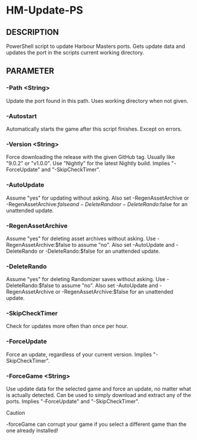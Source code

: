 # HM-Update-PS
## DESCRIPTION
PowerShell script to update Harbour Masters ports.
Gets update data and updates the port in the scripts current working directory.

## PARAMETER
### -Path <String\>
Update the port found in this path.
Uses working directory when not given.

### -Autostart
Automatically starts the game after this script finishes. Except on errors.

### -Version <String\>
Force downloading the release with the given GitHub tag. Usually like "9.0.2" or "v1.0.0". Use "Nightly" for the latest Nightly build.
Implies "-ForceUpdate" and "-SkipCheckTimer".

### -AutoUpdate
Assume "yes" for updating without asking.
Also set -RegenAssetArchive or -RegenAssetArchive:$false and -DeleteRando or -DeleteRando:$false for an unattended update.

### -RegenAssetArchive
Assume "yes" for deleting asset archives without asking. Use -RegenAssetArchive:$false to assume "no".
Also set -AutoUpdate and -DeleteRando or -DeleteRando:$false for an unattended update.

### -DeleteRando
Assume "yes" for deleting Randomizer saves without asking. Use -DeleteRando:$false to assume "no".
Also set -AutoUpdate and -RegenAssetArchive or -RegenAssetArchive:$false for an unattended update.
    
### -SkipCheckTimer
Check for updates more often than once per hour.

### -ForceUpdate
Force an update, regardless of your current version.
Implies "-SkipCheckTimer".

### -ForceGame <String\>
Use update data for the selected game and force an update, no matter what is actually detected. Can be used to simply download and extract any of the ports.
Implies "-ForceUpdate" and "-SkipCheckTimer".
> [!CAUTION]
> -forceGame can corrupt your game if you select a different game than the one already installed!

